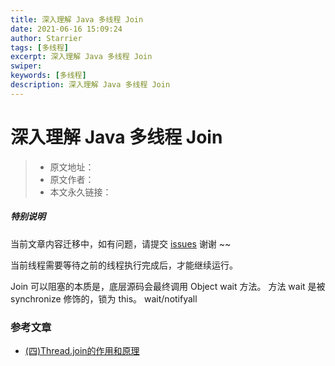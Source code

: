 ```yaml
---
title: 深入理解 Java 多线程 Join
date: 2021-06-16 15:09:24
author: Starrier
tags: [多线程]
excerpt: 深入理解 Java 多线程 Join
swiper:
keywords: [多线程]
description: 深入理解 Java 多线程 Join
---
```


# 深入理解 Java 多线程 Join

> * 原文地址：[]()
> * 原文作者：[]()
> * 本文永久链接：[]()

##### **特别说明**

当前文章内容迁移中，如有问题，请提交 [issues](https://github.com/Starrier/starrier.github.io/issues) 谢谢 ~~

当前线程需要等待之前的线程执行完成后，才能继续运行。

Join 可以阻塞的本质是，底层源码会最终调用 Object wait 方法。 方法 wait 是被 synchronize 修饰的，锁为  this。
wait/notifyall

### 参考文章

- [(四)Thread.join的作用和原理](https://segmentfault.com/a/1190000017255019)
